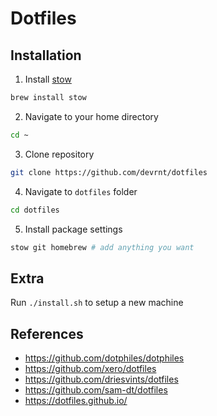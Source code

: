 # Dotfiles

## Installation

1. Install [stow](https://www.gnu.org/software/stow/)

```sh
brew install stow
```

2. Navigate to your home directory

```sh
cd ~
```

3. Clone repository

```sh
git clone https://github.com/devrnt/dotfiles
```

4. Navigate to `dotfiles` folder

```sh
cd dotfiles
```

5. Install package settings

```sh
stow git homebrew # add anything you want
```

## Extra

Run `./install.sh` to setup a new machine

## References

- https://github.com/dotphiles/dotphiles
- https://github.com/xero/dotfiles
- https://github.com/driesvints/dotfiles
- https://github.com/sam-dt/dotfiles
- https://dotfiles.github.io/
